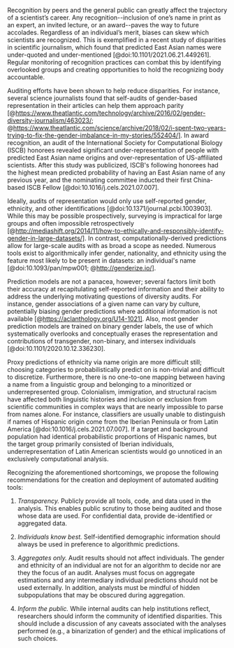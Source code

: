 Recognition by peers and the general public can greatly affect the trajectory of a scientist’s career.
Any recognition--inclusion of one’s name in print as an expert, an invited lecture, or an award--paves the way to future accolades.
Regardless of an individual’s merit, biases can skew which scientists are recognized.
  This is exemplified in a recent study of disparities in scientific journalism, which found that predicted East Asian names were under-quoted and under-mentioned [@doi:10.1101/2021.06.21.449261].
  Regular monitoring of recognition practices can combat this by identifying overlooked groups and creating opportunities to hold the recognizing body accountable.

Auditing efforts have been shown to help reduce disparities.
  For instance, several science journalists found that self-audits of gender-based representation in their articles can help them approach parity [@https://www.theatlantic.com/technology/archive/2016/02/gender-diversity-journalism/463023/; @https://www.theatlantic.com/science/archive/2018/02/i-spent-two-years-trying-to-fix-the-gender-imbalance-in-my-stories/552404/].
  In award recognition, an audit of the International Society for Computational Biology (ISCB) honorees revealed significant under-representation of people with predicted East Asian name origins and over-representation of US-affiliated scientists.
  After this study was publicized, ISCB's following honorees had the highest mean predicted probability of having an East Asian name of any previous year, and the nominating committee inducted their first China-based ISCB Fellow [@doi:10.1016/j.cels.2021.07.007].

Ideally, audits of representation would only use self-reported gender, ethnicity, and other identifications [@doi:10.1371/journal.pcbi.1003903].
  While this may be possible prospectively, surveying is impractical for large groups and often impossible retrospectively [@http://mediashift.org/2014/11/how-to-ethically-and-responsibly-identify-gender-in-large-datasets/].
  In contrast, computationally-derived predictions allow for large-scale audits with as broad a scope as needed.
  Numerous tools exist to algorithmically infer gender, nationality, and ethnicity using the feature most likely to be present in datasets: an individual's name [@doi:10.1093/pan/mpw001; @http://genderize.io/].

Prediction models are not a panacea, however; several factors limit both their accuracy at recapitulating self-reported information and their ability to address the underlying motivating questions of diversity audits.
  For instance, gender associations of a given name can vary by culture, potentially biasing gender predictions where additional information is not available [@https://aclanthology.org/U14-1021].
  Also, most gender prediction models are trained on binary gender labels, the use of which systematically overlooks and conceptually erases the representation and contributions of transgender, non-binary, and intersex individuals [@doi:10.1101/2020.10.12.336230].

Proxy predictions of ethnicity via name origin are more difficult still; choosing categories to probabilistically predict on is non-trivial and difficult to discretize.
  Furthermore, there is no one-to-one mapping between having a name from a linguistic group and belonging to a minoritized or underrepresented group.
  Colonialism, immigration, and structural racism have affected both linguistic histories and inclusion or exclusion from scientific communities in complex ways that are nearly impossible to parse from names alone.
  For instance, classifiers are usually unable to distinguish if names of Hispanic origin come from the Iberian Peninsula or from Latin America [@doi:10.1016/j.cels.2021.07.007].
  If a target and background population had identical probabilistic proportions of Hispanic names, but the target group primarily consisted of Iberian individuals, underrepresentation of Latin American scientists would go unnoticed in an exclusively computational analysis.

Recognizing the aforementioned shortcomings, we propose the following recommendations for the creation and deployment of automated auditing tools:
  1. *Transparency.* Publicly provide all tools, code, and data used in the analysis.
  This enables public scrutiny to those being audited and those whose data are used.
  For confidential data, provide de-identified or aggregated data.

  2. *Individuals know best.* Self-identified demographic information should always be used in preference to algorithmic predictions.

  3. *Aggregates only.* Audit results should not affect individuals.
  The gender and ethnicity of an individual are not for an algorithm to decide nor are they the focus of an audit.
  Analyses must focus on aggregate estimations and any intermediary individual predictions should not be used externally.
  In addition, analysts must be mindful of hidden subpopulations that may be obscured during aggregation.

  4. *Inform the public.* While internal audits can help institutions reflect, researchers should inform the community of identified disparities.
  This should include a discussion of any caveats associated with the analyses performed (e.g., a binarization of gender) and the ethical implications of such choices.
